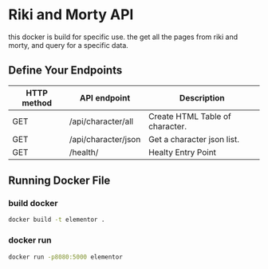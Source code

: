 # Riki and Morty API


this docker is build for specific use.
the get all the pages from riki and morty, and query for a specific data.

## Define Your Endpoints

| HTTP method | API endpoint| Description |
| --- | ----------- | ---- | 
|GET|/api/character/all	|Create HTML Table of character.|
|GET|/api/character/json	|Get a character json list.|
|GET|/health/	|Healty Entry Point|


## Running Docker File 
### build docker

```bash
docker build -t elementor .
```
### docker run
```bash
docker run -p8080:5000 elementor
```
